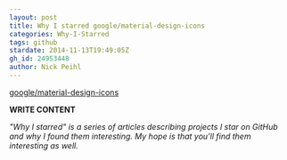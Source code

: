 ```yaml
---
layout: post
title: Why I starred google/material-design-icons
categories: Why-I-Starred
tags: github
stardate: 2014-11-13T19:49:05Z
gh_id: 24953448
author: Nick Peihl
---
```


[google/material-design-icons](https://github.com/google/material-design-icons)

**WRITE CONTENT**

*"Why I starred" is a series of articles describing projects I star on GitHub and why I found them interesting. My hope is that you'll find them interesting as well.*

